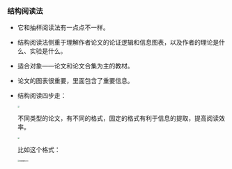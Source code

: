 ### 结构阅读法

- 它和抽样阅读法有一点点不一样。
- 结构阅读法侧重于理解作者论文的论证逻辑和信息图表，以及作者的理论是什么、实验是什么。

- 适合对象——论文和论文合集为主的教材。
- 论文的图表很重要，里面包含了重要信息。

- 结构阅读四步走：

  <img src="C:\Users\123\Pictures\Screenshots\屏幕截图(30).png" style="zoom:25%;" />

  不同类型的论文，有不同的格式，固定的格式有利于信息的提取，提高阅读效率。

  <img src="C:\Users\123\Pictures\Screenshots\屏幕截图(35).png" style="zoom:25%;" />

  比如这个格式：

  <img src="C:\Users\123\Pictures\Screenshots\屏幕截图(36).png" alt="屏幕截图(36)" style="zoom:25%;" />

  

